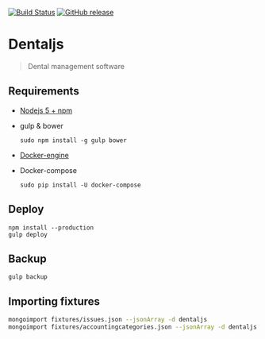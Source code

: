 [![Build Status](https://travis-ci.org/romeroyonatan/dentaljs.svg?branch=master)](https://travis-ci.org/romeroyonatan/dentaljs)
[![GitHub release](https://img.shields.io/github/release/romeroyonatan/dentaljs.svg?maxAge=2592000?style=flat-square)]()

# Dentaljs

> Dental management software

## Requirements

* [Nodejs 5 + npm](https://nodejs.org/en/download/package-manager/)
* gulp & bower
  ```/bin/bash
  sudo npm install -g gulp bower
  ```

* [Docker-engine](https://docs.docker.com/engine/installation/linux/fedora/)

* Docker-compose
  ```/bin/bash
  sudo pip install -U docker-compose
  ```

## Deploy

```/bin/bash
npm install --production
gulp deploy    
```

## Backup

```/bin/bash
gulp backup
```


Importing fixtures
-----------------------------------------------------------------------------
```sh
mongoimport fixtures/issues.json --jsonArray -d dentaljs
mongoimport fixtures/accountingcategories.json --jsonArray -d dentaljs
```
